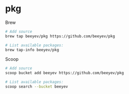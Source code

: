 # pkg

Brew
```bash
# Add source
brew tap beeyev/pkg https://github.com/beeyev/pkg

# List available packages:
brew tap-info beeyev/pkg
```

Scoop
```bash
# Add source
scoop bucket add beeyev https://github.com/beeyev/pkg

# List available packages:
scoop search --bucket beeyev
```
